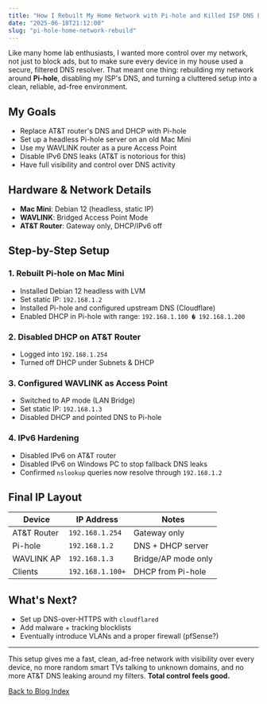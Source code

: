 ```yaml
---
title: "How I Rebuilt My Home Network with Pi-hole and Killed ISP DNS Leaks for Good"
date: "2025-06-18T21:12:00"
slug: "pi-hole-home-network-rebuild"
---
```


Like many home lab enthusiasts, I wanted more control over my network, not just to block ads, but to make sure every device in my house used a secure, filtered DNS resolver. That meant one thing: rebuilding my network around **Pi-hole**, disabling my ISP's DNS, and turning a cluttered setup into a clean, reliable, ad-free environment.

## My Goals

- Replace AT&T router's DNS and DHCP with Pi-hole  
- Set up a headless Pi-hole server on an old Mac Mini  
- Use my WAVLINK router as a pure Access Point  
- Disable IPv6 DNS leaks (AT&T is notorious for this)  
- Have full visibility and control over DNS activity  

## Hardware & Network Details

- **Mac Mini**: Debian 12 (headless, static IP)  
- **WAVLINK**: Bridged Access Point Mode  
- **AT&T Router**: Gateway only, DHCP/IPv6 off  

## Step-by-Step Setup

### 1. Rebuilt Pi-hole on Mac Mini

- Installed Debian 12 headless with LVM  
- Set static IP: `192.168.1.2`  
- Installed Pi-hole and configured upstream DNS (Cloudflare)  
- Enabled DHCP in Pi-hole with range: `192.168.1.100 � 192.168.1.200`  

### 2. Disabled DHCP on AT&T Router

- Logged into `192.168.1.254`  
- Turned off DHCP under Subnets & DHCP  

### 3. Configured WAVLINK as Access Point

- Switched to AP mode (LAN Bridge)  
- Set static IP: `192.168.1.3`  
- Disabled DHCP and pointed DNS to Pi-hole  

### 4. IPv6 Hardening

- Disabled IPv6 on AT&T router  
- Disabled IPv6 on Windows PC to stop fallback DNS leaks  
- Confirmed `nslookup` queries now resolve through `192.168.1.2`  

## Final IP Layout

| Device        | IP Address       | Notes                       |
|---------------|------------------|-----------------------------|
| AT&T Router   | `192.168.1.254`  | Gateway only                |
| Pi-hole       | `192.168.1.2`    | DNS + DHCP server           |
| WAVLINK AP    | `192.168.1.3`    | Bridge/AP mode only         |
| Clients       | `192.168.1.100+` | DHCP from Pi-hole           |

## What's Next?

- Set up DNS-over-HTTPS with `cloudflared`  
- Add malware + tracking blocklists  
- Eventually introduce VLANs and a proper firewall (pfSense?)  

---

This setup gives me a fast, clean, ad-free network with visibility over every device, no more random smart TVs talking to unknown domains, and no more AT&T DNS leaking around my filters. **Total control feels good.**

[Back to Blog Index](/blog)
